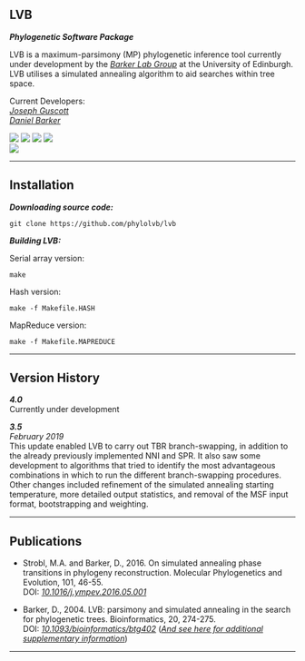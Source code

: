 LVB
---
***Phylogenetic Software Package***

LVB is a maximum-parsimony (MP) phylogenetic inference tool currently under development by the [*Barker Lab Group*](https://www.ed.ac.uk/profile/daniel-barker) at the University of Edinburgh. LVB utilises a simulated annealing algorithm to aid searches within tree space.

Current Developers:\
[*Joseph Guscott*](https://github.com/josephguscott)\
[*Daniel Barker*](https://www.ed.ac.uk/profile/daniel-barker)

[![](https://img.shields.io/badge/Build-Passing-brightgreen)](https://github.com/phylolvb/lvb/releases/tag/3.5)
[![](https://img.shields.io/badge/Core%20Tests-Passing-brightgreen)]()
[![](https://img.shields.io/badge/Current%20Release-3.5-blue)](https://github.com/phylolvb/lvb/releases/tag/3.5)
[![](https://img.shields.io/badge/Release%20Date-02%2F2019-blue)](https://github.com/phylolvb/lvb/releases/tag/3.5)\
[![](https://img.shields.io/badge/DOI%3A-https%3A%2F%2Fdoi.org%2F10.1093%2Fbioinformatics%2Fbtg402-blue)](https://doi.org/10.1093/bioinformatics/btg402)

---

Installation
---

***Downloading source code:***

~~~~
git clone https://github.com/phylolvb/lvb 
~~~~

***Building LVB:***

Serial array version:
~~~~
make
~~~~

Hash version:
~~~~
make -f Makefile.HASH
~~~~

MapReduce version:
~~~~
make -f Makefile.MAPREDUCE
~~~~

---

Version History
---
***4.0***\
Currently under development

***3.5***\
*February 2019*\
This update enabled LVB to carry out TBR branch-swapping, in addition to the already previously implemented NNI and SPR. It also saw some development to algorithms that tried to identify the most advantageous combinations in which to run the different branch-swapping procedures. Other changes included refinement of the simulated annealing starting temperature, more detailed output statistics, and removal of the MSF input format, bootstrapping and weighting.   

---

Publications
---

- Strobl, M.A. and Barker, D., 2016. On simulated annealing phase transitions in phylogeny reconstruction. Molecular Phylogenetics and Evolution, 101, 46-55.\
DOI: [*10.1016/j.ympev.2016.05.001*](https://doi.org/10.1016/j.ympev.2016.05.001)


- Barker, D., 2004. LVB: parsimony and simulated annealing in the search for phylogenetic trees. Bioinformatics, 20, 274-275.\
DOI: [*10.1093/bioinformatics/btg402*](https://doi.org/10.1093/bioinformatics/btg402)
([*And see here for additional supplementary information*](https://www.research.ed.ac.uk/en/publications/lvb-parsimony-and-simulated-annealing-in-the-search-for-phylogene))

---
